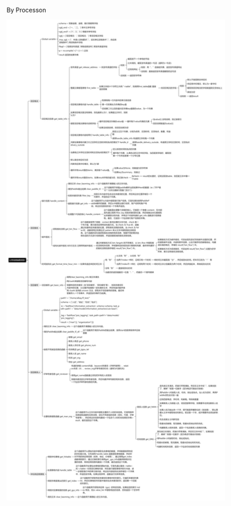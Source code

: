 By Processon 

<img src="https://github.com/Di1NosKk/intern/blob/master/gonggao/公告信息抽取项目.png" width="1000px">

